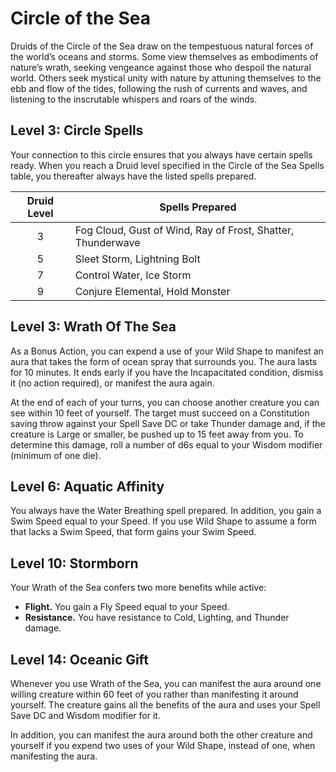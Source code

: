 # Circle of the Sea

Druids of the Circle of the Sea draw on the tempestuous natural forces of the world’s oceans and storms. Some view themselves as embodiments of nature’s wrath, seeking vengeance against those who despoil the natural world. Others seek mystical unity with nature by attuning themselves to the ebb and flow of the tides, following the rush of currents and waves, and listening to the inscrutable whispers and roars of the winds.

## Level 3: Circle Spells

Your connection to this circle ensures that you always have certain spells ready. When you reach a Druid level specified in the Circle of the Sea Spells table, you thereafter always have the listed spells prepared.

| Druid Level | Spells Prepared |
|:-:|---|
| 3 | Fog Cloud, Gust of Wind, Ray of Frost, Shatter, Thunderwave |
| 5	| Sleet Storm, Lightning Bolt | 
| 7	| Control Water, Ice Storm |
| 9	| Conjure Elemental, Hold Monster |

## Level 3: Wrath Of The Sea 

As a Bonus Action, you can expend a use of your Wild Shape to manifest an aura that takes the form of ocean spray that surrounds you. The aura lasts for 10 minutes. It ends early if you have the Incapacitated condition, dismiss it (no action required), or manifest the aura again.

At the end of each of your turns, you can choose another creature you can see within 10 feet of yourself. The target must succeed on a Constitution saving throw against your Spell Save DC or take Thunder damage and, if the creature is Large or smaller, be pushed up to 15 feet away from you. To determine this damage, roll a number of d6s equal to your Wisdom modifier (minimum of one die).

## Level 6: Aquatic Affinity

You always have the Water Breathing spell prepared. In addition, you gain a Swim Speed equal to your Speed. If you use Wild Shape to assume a form that lacks a Swim Speed, that form gains your Swim Speed.

## Level 10: Stormborn

Your Wrath of the Sea confers two more benefits while active:

- **Flight.** You gain a Fly Speed equal to your Speed.
- **Resistance.** You have resistance to Cold, Lighting, and Thunder damage.

## Level 14: Oceanic Gift

Whenever you use Wrath of the Sea, you can manifest the aura around one willing creature within 60 feet of you rather than manifesting it around yourself. The creature gains all the benefits of the aura and uses your Spell Save DC and Wisdom modifier for it.

In addition, you can manifest the aura around both the other creature and yourself if you expend two uses of your Wild Shape, instead of one, when manifesting the aura.



